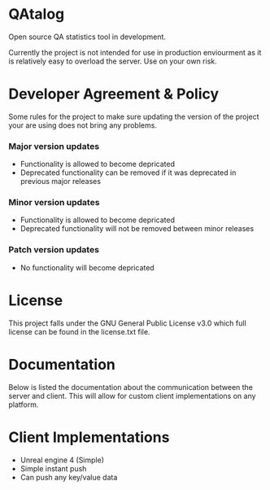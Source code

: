 # QAtalog
Open source QA statistics tool in development.

Currently the project is not intended for use in production enviourment as it is relatively easy to overload the server. Use on your own risk.

# Developer Agreement & Policy
Some rules for the project to make sure updating the version of the project your are using does not bring any problems.

### Major version updates
- Functionality is allowed to become depricated
- Deprecated functionality can be removed if it was deprecated in previous major releases

### Minor version updates
- Functionality is allowed to become depricated
- Deprecated functionality will not be removed between minor releases

### Patch version updates
- No functionality will become depricated

# License
This project falls under the GNU General Public License v3.0 which full license can be found in the license.txt file.

# Documentation
Below is listed the documentation about the communication between the server and client. This will allow for custom client implementations on any platform.

# Client Implementations
- Unreal engine 4 (Simple)
 - Simple instant push
 - Can push any key/value data
